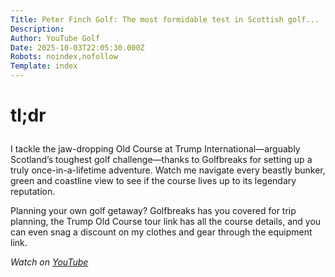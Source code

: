 ```yaml
---
Title: Peter Finch Golf: The most formidable test in Scottish golf...
Description: 
Author: YouTube Golf
Date: 2025-10-03T22:05:30.000Z
Robots: noindex,nofollow
Template: index
---
```

<h1>
  
  
  tl;dr
</h1>

<p>I tackle the jaw-dropping Old Course at Trump International—arguably Scotland’s toughest golf challenge—thanks to Golfbreaks for setting up a truly once-in-a-lifetime adventure. Watch me navigate every beastly bunker, green and coastline view to see if the course lives up to its legendary reputation.</p>

<p>Planning your own golf getaway? Golfbreaks has you covered for trip planning, the Trump Old Course tour link has all the course details, and you can even snag a discount on my clothes and gear through the equipment link.</p>

<p><em>Watch on <a href="https://www.youtube.com/watch?v=fmKVrky05ik" rel="noopener noreferrer">YouTube</a></em></p>

